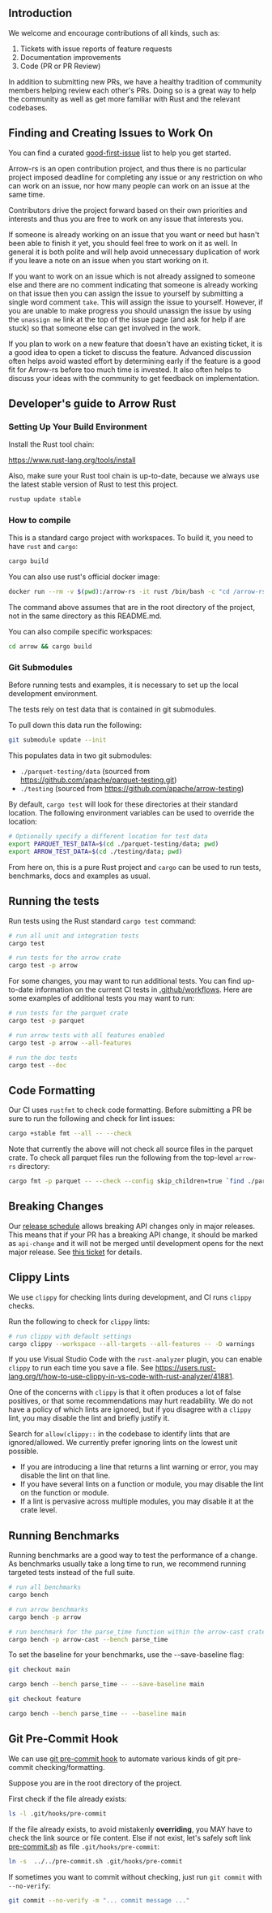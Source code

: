 <!---
  Licensed to the Apache Software Foundation (ASF) under one
  or more contributor license agreements.  See the NOTICE file
  distributed with this work for additional information
  regarding copyright ownership.  The ASF licenses this file
  to you under the Apache License, Version 2.0 (the
  "License"); you may not use this file except in compliance
  with the License.  You may obtain a copy of the License at

    http://www.apache.org/licenses/LICENSE-2.0

  Unless required by applicable law or agreed to in writing,
  software distributed under the License is distributed on an
  "AS IS" BASIS, WITHOUT WARRANTIES OR CONDITIONS OF ANY
  KIND, either express or implied.  See the License for the
  specific language governing permissions and limitations
  under the License.
-->

## Introduction

We welcome and encourage contributions of all kinds, such as:

1. Tickets with issue reports of feature requests
2. Documentation improvements
3. Code (PR or PR Review)

In addition to submitting new PRs, we have a healthy tradition of community
members helping review each other's PRs. Doing so is a great way to help the
community as well as get more familiar with Rust and the relevant codebases.

## Finding and Creating Issues to Work On

You can find a curated [good-first-issue] list to help you get started.

Arrow-rs is an open contribution project, and thus there is no particular
project imposed deadline for completing any issue or any restriction on who can
work on an issue, nor how many people can work on an issue at the same time.

Contributors drive the project forward based on their own priorities and
interests and thus you are free to work on any issue that interests you.

If someone is already working on an issue that you want or need but hasn't
been able to finish it yet, you should feel free to work on it as well. In
general it is both polite and will help avoid unnecessary duplication of work if
you leave a note on an issue when you start working on it.

If you want to work on an issue which is not already assigned to someone else
and there are no comment indicating that someone is already working on that
issue then you can assign the issue to yourself by submitting a single word
comment `take`. This will assign the issue to yourself. However, if you are
unable to make progress you should unassign the issue by using the `unassign me`
link at the top of the issue page (and ask for help if are stuck) so that
someone else can get involved in the work.

If you plan to work on a new feature that doesn't have an existing ticket, it is
a good idea to open a ticket to discuss the feature. Advanced discussion often
helps avoid wasted effort by determining early if the feature is a good fit for
Arrow-rs before too much time is invested. It also often helps to discuss your
ideas with the community to get feedback on implementation.

[good-first-issue]: https://github.com/apache/arrow-rs/issues?q=is%3Aissue+is%3Aopen+label%3A%22good+first+issue%22

## Developer's guide to Arrow Rust

### Setting Up Your Build Environment

Install the Rust tool chain:

https://www.rust-lang.org/tools/install

Also, make sure your Rust tool chain is up-to-date, because we always use the latest stable version of Rust to test this project.

```bash
rustup update stable
```

### How to compile

This is a standard cargo project with workspaces. To build it, you need to have `rust` and `cargo`:

```bash
cargo build
```

You can also use rust's official docker image:

```bash
docker run --rm -v $(pwd):/arrow-rs -it rust /bin/bash -c "cd /arrow-rs && rustup component add rustfmt && cargo build"
```

The command above assumes that are in the root directory of the project, not in the same
directory as this README.md.

You can also compile specific workspaces:

```bash
cd arrow && cargo build
```

### Git Submodules

Before running tests and examples, it is necessary to set up the local development environment.

The tests rely on test data that is contained in git submodules.

To pull down this data run the following:

```bash
git submodule update --init
```

This populates data in two git submodules:

- `./parquet-testing/data` (sourced from https://github.com/apache/parquet-testing.git)
- `./testing` (sourced from https://github.com/apache/arrow-testing)

By default, `cargo test` will look for these directories at their
standard location. The following environment variables can be used to override the location:

```bash
# Optionally specify a different location for test data
export PARQUET_TEST_DATA=$(cd ./parquet-testing/data; pwd)
export ARROW_TEST_DATA=$(cd ./testing/data; pwd)
```

From here on, this is a pure Rust project and `cargo` can be used to run tests, benchmarks, docs and examples as usual.

## Running the tests

Run tests using the Rust standard `cargo test` command:

```bash
# run all unit and integration tests
cargo test

# run tests for the arrow crate
cargo test -p arrow
```

For some changes, you may want to run additional tests. You can find up-to-date information on the current CI tests in [.github/workflows](https://github.com/apache/arrow-rs/tree/main/.github/workflows). Here are some examples of additional tests you may want to run:

```bash
# run tests for the parquet crate
cargo test -p parquet

# run arrow tests with all features enabled
cargo test -p arrow --all-features

# run the doc tests
cargo test --doc
```

## Code Formatting

Our CI uses `rustfmt` to check code formatting. Before submitting a
PR be sure to run the following and check for lint issues:

```bash
cargo +stable fmt --all -- --check
```

Note that currently the above will not check all source files in the parquet crate. To check all
parquet files run the following from the top-level `arrow-rs` directory:

```bash
cargo fmt -p parquet -- --check --config skip_children=true `find ./parquet -name "*.rs" \! -name format.rs`
```

## Breaking Changes

Our [release schedule] allows breaking API changes only in major releases.
This means that if your PR has a breaking API change, it should be marked as
`api-change` and it will not be merged until development opens for the next
major release. See [this ticket] for details.

[release schedule]: README.md#release-versioning-and-schedule
[this ticket]: https://github.com/apache/arrow-rs/issues/5907

## Clippy Lints

We use `clippy` for checking lints during development, and CI runs `clippy` checks.

Run the following to check for `clippy` lints:

```bash
# run clippy with default settings
cargo clippy --workspace --all-targets --all-features -- -D warnings

```

If you use Visual Studio Code with the `rust-analyzer` plugin, you can enable `clippy` to run each time you save a file. See https://users.rust-lang.org/t/how-to-use-clippy-in-vs-code-with-rust-analyzer/41881.

One of the concerns with `clippy` is that it often produces a lot of false positives, or that some recommendations may hurt readability. We do not have a policy of which lints are ignored, but if you disagree with a `clippy` lint, you may disable the lint and briefly justify it.

Search for `allow(clippy::` in the codebase to identify lints that are ignored/allowed. We currently prefer ignoring lints on the lowest unit possible.

- If you are introducing a line that returns a lint warning or error, you may disable the lint on that line.
- If you have several lints on a function or module, you may disable the lint on the function or module.
- If a lint is pervasive across multiple modules, you may disable it at the crate level.

## Running Benchmarks

Running benchmarks are a good way to test the performance of a change. As benchmarks usually take a long time to run, we recommend running targeted tests instead of the full suite.

```bash
# run all benchmarks
cargo bench

# run arrow benchmarks
cargo bench -p arrow

# run benchmark for the parse_time function within the arrow-cast crate
cargo bench -p arrow-cast --bench parse_time
```

To set the baseline for your benchmarks, use the --save-baseline flag:

```bash
git checkout main

cargo bench --bench parse_time -- --save-baseline main

git checkout feature

cargo bench --bench parse_time -- --baseline main
```

## Git Pre-Commit Hook

We can use [git pre-commit hook](https://git-scm.com/book/en/v2/Customizing-Git-Git-Hooks) to automate various kinds of git pre-commit checking/formatting.

Suppose you are in the root directory of the project.

First check if the file already exists:

```bash
ls -l .git/hooks/pre-commit
```

If the file already exists, to avoid mistakenly **overriding**, you MAY have to check
the link source or file content. Else if not exist, let's safely soft link [pre-commit.sh](pre-commit.sh) as file `.git/hooks/pre-commit`:

```bash
ln -s  ../../pre-commit.sh .git/hooks/pre-commit
```

If sometimes you want to commit without checking, just run `git commit` with `--no-verify`:

```bash
git commit --no-verify -m "... commit message ..."
```
